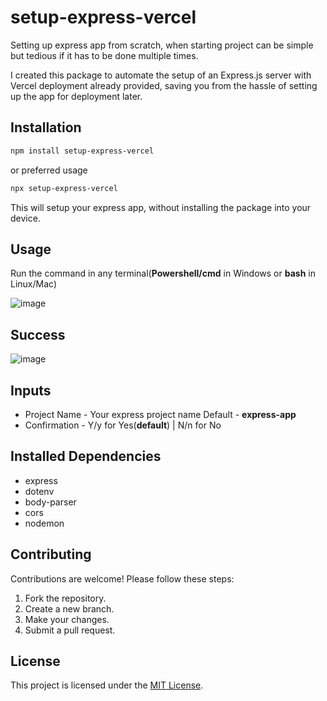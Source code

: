 # setup-express-vercel

Setting up express app from scratch, when starting project can be simple but tedious if it has to be done multiple times.

I created this package to automate the setup of an Express.js server with Vercel deployment already provided, saving you from the hassle of setting up the app for deployment later.

## Installation

```bash
npm install setup-express-vercel
```

or preferred usage

```bash
npx setup-express-vercel
````

This will setup your express app, without installing the package into your device.

## Usage

Run the command in any terminal(**Powershell/cmd** in Windows or **bash** in Linux/Mac)

![image](./docs/images/input.png "Required Inputs")

## Success

![image](./docs/images/installation.png "Successful Setup")

## Inputs

- Project Name - Your express project name Default - **express-app**
- Confirmation - Y/y for Yes(**default**) | N/n for No

## Installed Dependencies

- express
- dotenv
- body-parser
- cors
- nodemon

## Contributing

Contributions are welcome! Please follow these steps:

1. Fork the repository.
2. Create a new branch.
3. Make your changes.
4. Submit a pull request.

## License

This project is licensed under the [MIT License](LICENSE).